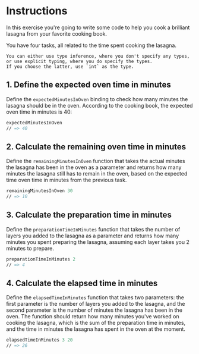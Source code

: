 # Instructions

In this exercise you're going to write some code to help you cook a brilliant lasagna from your favorite cooking book.

You have four tasks, all related to the time spent cooking the lasagna.

~~~~exercism/note
You can either use type inference, where you don't specify any types, or use explicit typing, where you do specify the types.
If you choose the latter, use `int` as the type.
~~~~

## 1. Define the expected oven time in minutes

Define the `expectedMinutesInOven` binding to check how many minutes the lasagna should be in the oven. According to the cooking book, the expected oven time in minutes is 40:

```fsharp
expectedMinutesInOven
// => 40
```

## 2. Calculate the remaining oven time in minutes

Define the `remainingMinutesInOven` function that takes the actual minutes the lasagna has been in the oven as a parameter and returns how many minutes the lasagna still has to remain in the oven, based on the expected time oven time in minutes from the previous task.

```fsharp
remainingMinutesInOven 30
// => 10
```

## 3. Calculate the preparation time in minutes

Define the `preparationTimeInMinutes` function that takes the number of layers you added to the lasagna as a parameter and returns how many minutes you spent preparing the lasagna, assuming each layer takes you 2 minutes to prepare.

```fsharp
preparationTimeInMinutes 2
// => 4
```

## 4. Calculate the elapsed time in minutes

Define the `elapsedTimeInMinutes` function that takes two parameters: the first parameter is the number of layers you added to the lasagna, and the second parameter is the number of minutes the lasagna has been in the oven. The function should return how many minutes you've worked on cooking the lasagna, which is the sum of the preparation time in minutes, and the time in minutes the lasagna has spent in the oven at the moment.

```fsharp
elapsedTimeInMinutes 3 20
// => 26
```
